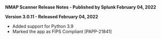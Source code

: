 **NMAP Scanner Release Notes - Published by Splunk February 04, 2022**


**Version 3.0.11 - Released February 04, 2022**

* Added support for Python 3.9
* Marked the app as FIPS Compliant [PAPP-21841]